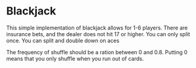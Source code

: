 # Blackjack

This simple implementation of blackjack allows for 1-6 players.
There are insurance bets, and the dealer does not hit 17 or higher.
You can only split once. You can split and double down on aces

The frequency of shuffle should be a ration between 0 and 0.8.
Putting 0 means that you only shuffle when you run out of cards.